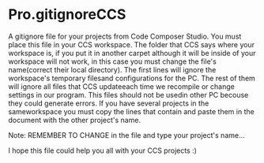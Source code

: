 # Pro.gitignoreCCS
  A gitignore file for your projects from Code Composer Studio. You must place this file
in your CCS workspace. The folder that CCS says where your workspace is, if you put it in
another carpet although it will be inside of your workspace will not work, in this case you 
must change the file's name(correct their local directory). The first lines will ignore the 
workspace's temporary filesand configurations for the PC. The rest of them will ignore all 
files that CCS updateeach time we recompile or change settings in our program. This files 
should not be usedin other PC becouse they could generate errors. If you have several projects 
in the sameworkspace you must copy the lines that contain <YourProjectName> and paste them in 
the document with the other project's name. 

Note: REMEMBER TO CHANGE <YourProjectName> in the file and type your project's name...

I hope this file could help you all with your CCS projects :)



